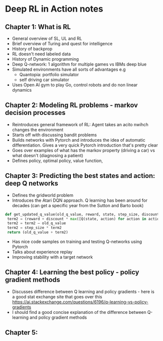 # Deep RL in Action notes

## Chapter 1: What is RL
* General overview of SL, UL and RL
* Brief overview of Turing and quest for intelligence
* History of backprop
* RL doesn't need labeled data
* History of Dynamic programming
* Deep Q-network: 1 algorithm for multiple games vs IBMs deep blue
* Simulated environments have all sorts of advantages e.g
    - Quantopia: portfolio simulator
    - self driving car simulator
* Uses Open AI gym to play Go, control robots and do non linear dynamics


## Chapter 2: Modeling RL problems - markov decision processes
* Reintroduces general framework of RL: Agent takes an acito nwihch changes the environment
* Starts off with discussing bandit problems
* Builds networks with Pytorch and introduces the idea of automatic differentiation. Gives a very quick Pytorch introduction that's pretty clear
* Goes over examples of what has the markov property (driving a car) vs what doesn't (diagnosing a patient)
* Defines policy, optimal policy, value function, 



## Chapter 3: Predicting the best states and action: deep Q networks
* Defines the gridworld problem
* Introduces the Atari DQN approach. Q learning has been around for decades (can get a specific year from the Sutton and Barto book)

```python
def get_updated_q_value(old_q_value, reward, state, step_size, discount):
 term2 = (reward + discount * max([Q(state, action) for action in actions])
 term2 = term2 – old_q_value
 term2 = step_size * term2
 return (old_q_value + term2) 
```

* Has nice code samples on training and testing Q-networks using Pytorch
* Talks about experience replay
* Improving stability with a target network

## Chapter 4: Learning the best policy - policy gradient methods
* Discusses difference between Q learning and policy gradients - here is a good stat exchange site that goes over this https://ai.stackexchange.com/questions/6196/q-learning-vs-policy-gradients
* I should find a good concise explanation of the difference between Q-learning and policy gradient methods
## Chapter 5: